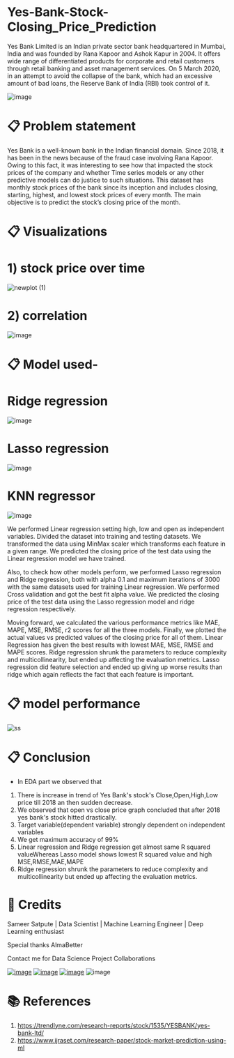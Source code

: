 # Yes-Bank-Stock-Closing_Price_Prediction
Yes Bank Limited is an Indian private sector bank headquartered in Mumbai, India and was founded by Rana Kapoor and Ashok Kapur in 2004. It offers wide range of differentiated products for corporate and retail customers through retail banking and asset management services. On 5 March 2020, in an attempt to avoid the collapse of the bank, which had an excessive amount of bad loans, the Reserve Bank of India (RBI) took control of it.

![image](https://user-images.githubusercontent.com/95841292/202706607-372b1391-c041-40a0-8528-c51be84f60c9.png)


# 📋 Problem statement

Yes Bank is a well-known bank in the Indian financial domain. Since 2018, it has been in the news because of the fraud case involving Rana Kapoor. Owing to this fact, it was interesting to see how that impacted the stock prices of the company and whether Time series models or any other predictive models can do justice to such situations. This dataset has monthly stock prices of the bank since its inception and includes closing, starting, highest, and lowest stock prices of every month. The main objective is to predict the stock’s closing price of the month.



# 📋 Visualizations

# 1) stock price over time 

![newplot (1)](https://user-images.githubusercontent.com/95841292/202969391-4d329a04-d847-43f8-97cf-aff966241001.png)

# 2) correlation 

![image](https://user-images.githubusercontent.com/95841292/202969499-52f1114e-00b6-4478-a459-651dbb0aa5fa.png)



# 📋 Model used-

# Ridge regression

![image](https://user-images.githubusercontent.com/95841292/202969659-64c6876a-615d-45d5-b644-11e15393fa11.png)


# Lasso regression

![image](https://user-images.githubusercontent.com/95841292/202969694-4a90d25c-d798-424e-8b37-4d80ab684b7d.png)


# KNN regressor

![image](https://user-images.githubusercontent.com/95841292/202969567-e3c30afe-9701-4681-b0d3-501f38873480.png)


We performed Linear regression setting high, low and open as independent variables. Divided the dataset into training and testing datasets. We transformed the data using MinMax scaler which transforms each feature in a given range. We predicted the closing price of the test data using the Linear regression model we have trained.

Also, to check how other models perform, we performed Lasso regression and Ridge regression, both with alpha 0.1 and maximum iterations of 3000 with the same datasets used for training Linear regression. We performed Cross validation and got the best fit alpha value. We predicted the closing price of the test data using the Lasso regression model and ridge regression respectively.

Moving forward, we calculated the various performance metrics like MAE, MAPE, MSE, RMSE, r2 scores for all the three models. Finally, we plotted the actual values vs predicted values of the closing price for all of them. Linear Regression has given the best results with lowest MAE, MSE, RMSE and MAPE scores. Ridge regression shrunk the parameters to reduce complexity and multicollinearity, but ended up affecting the evaluation metrics. Lasso regression did feature selection and ended up giving up worse results than ridge which again reflects the fact that each feature is important.

# 📋 model performance

![ss](https://user-images.githubusercontent.com/95841292/202707156-bfc3d550-c9b9-4827-8740-11da79258091.PNG)


# 📋 Conclusion
-  In EDA part we observed that
1.  There is increase in trend of Yes Bank's stock's Close,Open,High,Low price till 2018 an then sudden decrease.
2.  We observed that open vs close price graph concluded that after 2018 yes bank's stock hitted drastically.
3.  Target variable(dependent variable) strongly dependent on independent variables
4.  We get maximum accuracy of 99%
5.  Linear regression and Ridge regression get almost same R squared valueWhereas Lasso model shows lowest R squared value and high MSE,RMSE,MAE,MAPE
6.  Ridge regression shrunk the parameters to reduce complexity and multicollinearity but ended up affecting the evaluation metrics.


# 📜 Credits

Sameer Satpute | Data Scientist | Machine Learning Engineer | Deep Learning enthusiast

Special thanks AlmaBetter

Contact me for Data Science Project Collaborations

[![image](https://user-images.githubusercontent.com/95841292/202914376-d5a83f3d-110a-4476-896e-1da078b185dc.png)](https://www.linkedin.com/in/sameersatpute/)
[![image](https://user-images.githubusercontent.com/95841292/202914715-787f6ae3-d9f6-491c-9cae-c717131ddebd.png)](https://github.com/sameersat96)
[![image](https://user-images.githubusercontent.com/95841292/202914883-bce71634-6c2b-4305-8020-4b240cb76e41.png)](https://medium.com/@sameersatpute)
![image](https://user-images.githubusercontent.com/95841292/202914940-5d5eba71-e45d-4e95-8dfe-65e45d255aec.png)




# 📚 References

1. https://trendlyne.com/research-reports/stock/1535/YESBANK/yes-bank-ltd/
2. https://www.ijraset.com/research-paper/stock-market-prediction-using-ml
